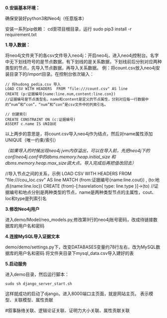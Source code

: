 **0.安装基本环境：**

确保安装好python3和Neo4j（任意版本）
 
安装一系列pip依赖： cd至项目根目录，运行 sudo pip3 install -r requirement.txt

**1.导入数据：**

将neo4j文件夹下的各csv文件导入neo4j：开启neo4j，进入neo4j控制台。名字中无下划线符号的是节点数据，有下划线的是关系数据，下划线前后分别对应两种类型的节点，先导入节点数据，再导入关系数据。
例：将count.csv放入neo4j安装目录下的/import目录。在控制台依次输入：

```
// 将hudong_pedia.csv 导入
LOAD CSV WITH HEADERS  FROM "file:///count.csv" AS line  
CREATE (p:证据编号{name:line.num,content:line.con})  
//证据编号是节点类型名，name和content是定义的节点属性，分别对应每一行数据中的“num”和“con”，“num”和“con”是csv文件中的列索引名。
```
```
// 创建索引
CREATE CONSTRAINT ON (c:证据编号)
ASSERT c.name IS UNIQUE
```
以上两步的意思是，将count.csv导入neo4j作为结点，然后对name属性添加UNIQUE（唯一约束/索引）

*（如果导入的时候出现neo4j jvm内存溢出，可以在导入前，先把neo4j下的conf/neo4j.conf中的dbms.memory.heap.initial_size 和dbms.memory.heap.max_size调大点。导入完成后再把值改回去）*

//导入节点之间的关系，示例
LOAD CSV  WITH HEADERS FROM "file:///cou_loc.csv" AS line
MATCH (from:证据编号{name:line.cout}) , (to:地点{name:line.loc})
CREATE (from)-[:hasrelation{ type: line.type }]->(to)
//证据编号和地点分别是两种类型的节点，name是两种类型节点的主属性，cout、loc和type是列索引名


**3.修改Neo4j用户**

进入demo/Model/neo_models.py,修改第9行的neo4j账号密码，改成待链接数据库的用户名和密码

**4.连接MySQL导入证据文本**

demo/demo/settings.py下，改变DATABASES变量约78行左右，改为MySQL数据库的用户名和密码
将文件夹目录下mysql_data.csv导入建好的表

**5.启动服务**

进入demo目录，然后运行脚本：

```
sudo sh django_server_start.sh
```

这样就成功的启动了django。进入8000端口主页面，就是网站主页。
表示模型、关联模型、属性贡献

#叙事脉络关联、逻辑论证关联、证明力大小关联、属性贡献关联